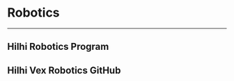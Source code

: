 # Robotics
----------------------
Hilhi Robotics Program
----------------------

Hilhi Vex Robotics GitHub
--------------------------------------------
